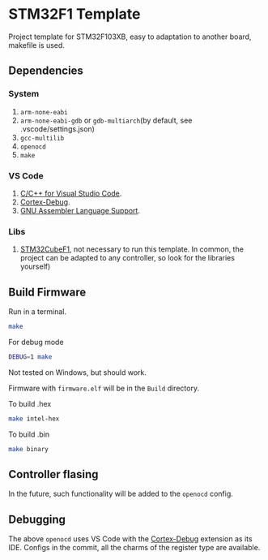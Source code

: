 # STM32F1 Template

Project template for STM32F103XB, easy to adaptation to another board, makefile is used.

## Dependencies

### System
1. `arm-none-eabi`
2. `arm-none-eabi-gdb` or `gdb-multiarch`(by default, see .vscode/settings.json)
3. `gcc-multilib`
4. `openocd`
5. `make`

### VS Code
1. [C/C++ for Visual Studio Code](https://marketplace.visualstudio.com/items?itemName=ms-vscode.cpptools).
2. [Cortex-Debug](https://marketplace.visualstudio.com/items?itemName=marus25.cortex-debug).
3. [GNU Assembler Language Support](https://marketplace.visualstudio.com/items?itemName=basdp.language-gas-x86).

### Libs
1. [STM32CubeF1](https://github.com/STMicroelectronics/STM32CubeF1), not necessary to run this template. In common, the project can be adapted to any controller, so look for the libraries yourself)

## Build Firmware
Run in a terminal.
```bash
make
```
For debug mode 
```bash
DEBUG=1 make
```
Not tested on Windows, but should work.

Firmware with `firmware.elf` will be in the `Build` directory.

To build .hex
```bash
make intel-hex
```
To build .bin
```bash
make binary
```
## Controller flasing

In the future, such functionality will be added to the `openocd` config.

## Debugging

The above `openocd` uses VS Code with the [Cortex-Debug](https://marketplace.visualstudio.com/items?itemName=marus25.cortex-debug) extension as its IDE. Configs in the commit, all the charms of the register type are available.
